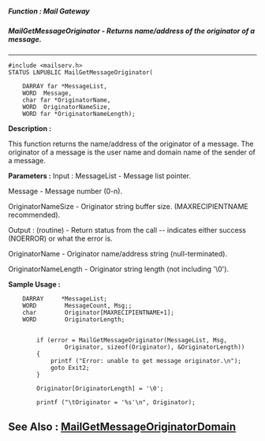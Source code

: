 ##### Function : Mail Gateway
##### MailGetMessageOriginator - Returns name/address of the originator of a message.
---
```
#include <mailserv.h>
STATUS LNPUBLIC MailGetMessageOriginator(

	DARRAY far *MessageList,
	WORD  Message,
	char far *OriginatorName,
	WORD  OriginatorNameSize,
	WORD far *OriginatorNameLength);
```
**Description :**

This function returns the name/address of the originator of a message.  The 
originator of a message is the user name and domain name of the sender of a 
message.

**Parameters :**
Input :
MessageList  -  Message list pointer.

Message  -  Message number (0-n).

OriginatorNameSize  -  Originator string buffer size.  (MAXRECIPIENTNAME recommended).

Output :
(routine)  -  Return status from the call -- indicates either success (NOERROR) or what the error is.


OriginatorName  -  Originator name/address string (null-terminated).

OriginatorNameLength  -  Originator string length (not including '\0').


**Sample Usage :**
```
    DARRAY     *MessageList;
    WORD        MessageCount, Msg;;
    char        Originator[MAXRECIPIENTNAME+1];
    WORD        OriginatorLength;


        if (error = MailGetMessageOriginator(MessageList, Msg, 
                Originator, sizeof(Originator), &OriginatorLength))
        {
            printf ("Error: unable to get message originator.\n");
            goto Exit2;
        }

        Originator[OriginatorLength] = '\0';

        printf ("\tOriginator = '%s'\n", Originator);
```
**See Also :**
[MailGetMessageOriginatorDomain](/reference/Func/MailGetMessageOriginatorDomain)
---
